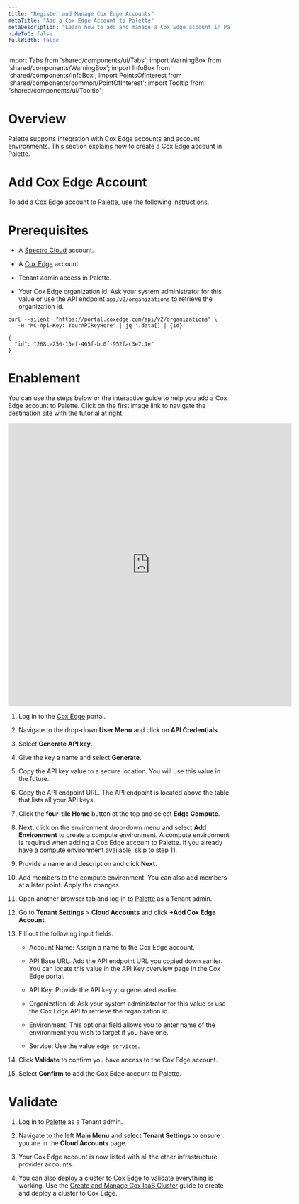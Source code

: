 ```yaml
---
title: "Register and Manage Cox Edge Accounts"
metaTitle: "Add a Cox Edge Account to Palette"
metaDescription: "Learn how to add and manage a Cox Edge account in Palette."
hideToC: false
fullWidth: false
---
```


import Tabs from 'shared/components/ui/Tabs';
import WarningBox from 'shared/components/WarningBox';
import InfoBox from 'shared/components/InfoBox';
import PointsOfInterest from 'shared/components/common/PointOfInterest';
import Tooltip from "shared/components/ui/Tooltip";

# Overview

Palette supports integration with Cox Edge accounts and account environments. This section explains how to create a Cox Edge account in Palette. 

# Add Cox Edge Account

To add a Cox Edge account to Palette, use the following instructions.

# Prerequisites

- A [Spectro Cloud](https://console.spectrocloud.com) account.

- A [Cox Edge](https://portal.coxedge.com/login) account.

- Tenant admin access in Palette.

- Your Cox Edge organization id. Ask your system administrator for this value or use the API endpoint `api/v2/organizations` to retrieve the organization id.

```
curl --silent  "https://portal.coxedge.com/api/v2/organizations" \
   -H "MC-Api-Key: YourAPIkeyHere" | jq '.data[] | {id}'
```

```
{
  "id": "268ce256-15ef-465f-bc0f-952fac3e7c1e"
}
```

# Enablement

You can use the steps below or the interactive guide to help you add a Cox Edge account to Palette. Click on the first image link to navigate the destination site with the tutorial at right.

<iframe src="https://scribehow.com/embed/Add_Cox_Edge_Account_to_Palette__kgxQ9zckTo2aIM587hmdYw?removeLogo=true" width="640" height="640" allowfullscreen frameborder="0"></iframe>

1. Log in to the [Cox Edge](https://portal.coxedge.com/login) portal.


2. Navigate to the drop-down **User Menu** and click on **API Credentials**.


3. Select **Generate API key**. 


4. Give the key a name and select **Generate**.


5. Copy the API key value to a secure location. You will use this value in the future.


6. Copy the API endpoint URL. The API endpoint is located above the table that lists all your API keys.


7. Click the **four-tile Home** button at the top and select **Edge Compute**.


8. Next, click on the environment drop-down menu and select **Add Environment** to create a compute environment. A compute environment is required when adding a Cox Edge account to Palette. If you already have a compute environment available, skip to step 11.


9. Provide a name and description and click **Next**.


10. Add members to the compute environment. You can also add members at a later point. Apply the changes.


11. Open another browser tab and log in to [Palette](https://console.spectrocloud.com) as a Tenant admin.


12. Go to **Tenant Settings** > **Cloud Accounts** and click **+Add Cox Edge Account**.


13. Fill out the following input fields.

    - Account Name: Assign a name to the Cox Edge account.

    - API Base URL: Add the API endpoint URL you copied down earlier. You can locate this value in the API Key overview page in the Cox Edge portal.

    - API Key: Provide the API key you generated earlier.

    - Organization Id: Ask your system administrator for this value or use the Cox Edge API to retrieve the organization id.

    - Environment: This optional field allows you to enter name of the environment you wish to target if you have one.

    - Service: Use the value `edge-services`.

14. Click **Validate** to confirm you have access to the Cox Edge account.


15. Select **Confirm** to add the Cox Edge account to Palette.


# Validate

1. Log in to [Palette](https://console.spectrocloud.com) as a Tenant admin.


2. Navigate to the left **Main Menu** and select **Tenant Settings** to ensure you are in the **Cloud Accounts** page.


3. Your Cox Edge account is now listed with all the other infrastructure provider accounts.


4. You can also deploy a cluster to Cox Edge to validate everything is working. Use the [Create and Manage Cox IaaS Cluster](/clusters/public-cloud/cox-edge/create-cox-cluster) guide to create and deploy a cluster to Cox Edge.